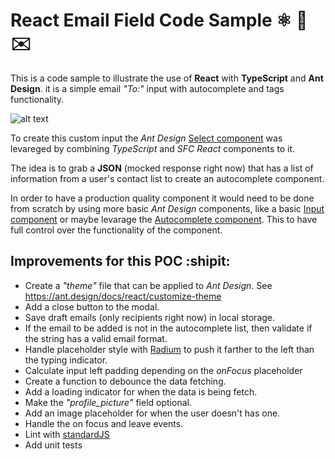 # React Email Field Code Sample ⚛️ 🐜 ✉️
This is a code sample to illustrate the use of **React** with **TypeScript** and **Ant Design**. it is a simple email *"To:"* input with autocomplete and tags functionality.

![alt text](https://i.imgur.com/yMcjLvm.png)

To create this custom input the *Ant Design* [Select component](https://ant.design/components/select/) was levareged by combining *TypeScript* and *SFC React* components to it.

The idea is to grab a **JSON** (mocked response right now) that has a list of information from a user's contact list to create an autocomplete component.

In order to have a production quality component it would need to be done from scratch by using more basic *Ant Design* components, like a basic [Input component](https://ant.design/components/input/) or maybe levarage the [Autocomplete component](https://ant.design/components/auto-complete/). This to have full control over the functionality of the component.

## Improvements for this POC :shipit:
- Create a *"theme"* file that can be applied to *Ant Design*. See https://ant.design/docs/react/customize-theme
- Add a close button to the modal.
- Save draft emails (only recipients right now) in local storage.
- If the email to be added is not in the autocomplete list, then validate if the string has a valid email format.
- Handle placeholder style with [Radium](https://github.com/FormidableLabs/radium/tree/master/docs/api#style-component) to push it farther to the left than the typing indicator.
- Calculate input left padding depending on the *onFocus* placeholder
- Create a function to debounce the data fetching.
- Add a loading indicator for when the data is being fetch.
- Make the *"profile_picture"* field optional.
- Add an image placeholder for when the user doesn't has one.
- Handle the on focus and leave events.
- Lint with [standardJS](https://standardjs.com/)
- Add unit tests
